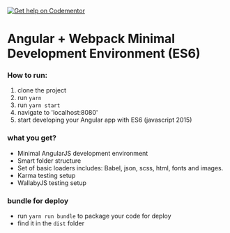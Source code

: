 [![Get help on Codementor](https://cdn.codementor.io/badges/get_help_github.svg)](https://www.codementor.io/justinobney?utm_source=github&utm_medium=button&utm_term=justinobney&utm_campaign=github)

# Angular + Webpack Minimal Development Environment (ES6)

### How to run:
1. clone the project
2. run `yarn`
3. run `yarn start`
4. navigate to 'localhost:8080'
5. start developing your Angular app with ES6 (javascript 2015)

### what you get?
- Minimal AngularJS development environment
- Smart folder structure
- Set of basic loaders includes: Babel, json, scss, html, fonts and images.
- Karma testing setup
- WallabyJS testing setup

### bundle for deploy
- run `yarn run bundle` to package your code for deploy
- find it in the `dist` folder
